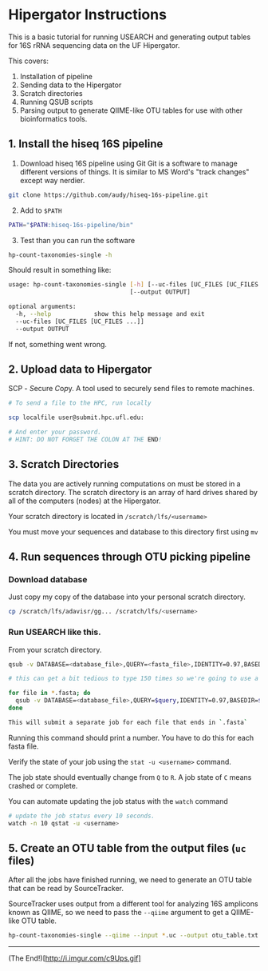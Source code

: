 # Hipergator Instructions

This is a basic tutorial for running USEARCH and generating output
tables for 16S rRNA sequencing data on the UF Hipergator.

This covers:

1. Installation of pipeline
2. Sending data to the Hipergator
3. Scratch directories
4. Running QSUB scripts
5. Parsing output to generate QIIME-like OTU tables
   for use with other bioinformatics tools.

## 1. Install the hiseq 16S pipeline

1. Download hiseq 16S pipeline using Git
   Git is a software to manage different versions of things.
   It is similar to MS Word's "track changes" except way nerdier.

```sh
git clone https://github.com/audy/hiseq-16s-pipeline.git
```

2. Add to `$PATH`

```sh
PATH="$PATH:hiseq-16s-pipeline/bin"
```

3. Test than you can run the software

```sh
hp-count-taxonomies-single -h
```

Should result in something like:

```sh
usage: hp-count-taxonomies-single [-h] [--uc-files [UC_FILES [UC_FILES ...]]]
                                  [--output OUTPUT]

optional arguments:
  -h, --help            show this help message and exit
  --uc-files [UC_FILES [UC_FILES ...]]
  --output OUTPUT
```

If not, something went wrong.

## 2. Upload data to Hipergator

SCP - *S*ecure *C*o*p*y. A tool used to securely send files to remote machines.

```sh
# To send a file to the HPC, run locally

scp localfile user@submit.hpc.ufl.edu:

# And enter your password.
# HINT: DO NOT FORGET THE COLON AT THE END!
```

## 3. Scratch Directories

The data you are actively running computations on must be stored in
a scratch directory. The scratch directory is an array of hard drives
shared by all of the computers (nodes) at the Hipergator.

Your scratch directory is located in `/scratch/lfs/<username>`

You must move your sequences and database to this directory first using `mv`

## 4. Run sequences through OTU picking pipeline

### Download database

Just copy my copy of the database into your personal scratch directory.

```sh
cp /scratch/lfs/adavisr/gg... /scratch/lfs/<username>
```

### Run USEARCH like this.

From your scratch directory.

```sh
qsub -v DATABASE=<database_file>,QUERY=<fasta_file>,IDENTITY=0.97,BASEDIR=$PWD ~/hiseq-16s-pipeline/qsubs/usearch.sh

# this can get a bit tedious to type 150 times so we're going to use a for-loop:

for file in *.fasta; do
  qsub -v DATABASE=<database_file>,QUERY=$query,IDENTITY=0.97,BASEDIR=$PWD ~/qsubs/scripts/usearch.sh
done

This will submit a separate job for each file that ends in `.fasta`
```

Running this command should print a number. You have to do this for each fasta file.

Verify the state of your job using the `stat -u <username>` command.

The job state should eventually change from `Q` to `R`. A job state of `C`
means `C`rashed or `C`omplete.

You can automate updating the job status with the `watch` command

```sh
# update the job status every 10 seconds.
watch -n 10 qstat -u <username>
```

## 5. Create an OTU table from the output files (`uc` files)

After all the jobs have finished running, we need to generate an OTU
table that can be read by SourceTracker.

SourceTracker uses output from a different tool for analyzing 16S
amplicons known as QIIME, so we need to pass the `--qiime` argument
to get a QIIME-like OTU table.

```sh
hp-count-taxonomies-single --qiime --input *.uc --output otu_table.txt
```

---

(The End!)[http://i.imgur.com/c9Ups.gif]
